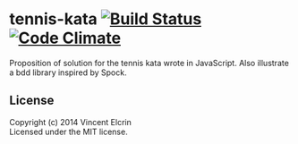 # tennis-kata [![Build Status](https://travis-ci.org/velcrin/tennis-kata.svg?branch=master)](https://travis-ci.org/velcrin/tennis-kata)[![Code Climate](https://codeclimate.com/github/velcrin/tennis-kata.png)](https://codeclimate.com/github/velcrin/tennis-kata)

Proposition of solution for the tennis kata wrote in JavaScript. Also illustrate a bdd library inspired by Spock.

## License
Copyright (c) 2014 Vincent Elcrin  
Licensed under the MIT license.
